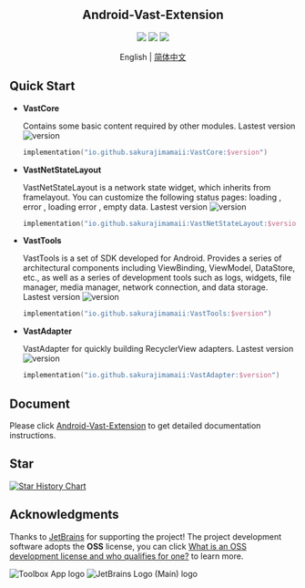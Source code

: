 <h2 align="center">Android-Vast-Extension</h2>

<p align="center">
<img src="https://img.shields.io/badge/min%20sdk%20version-23-yellowgreen"/>
<img src="https://img.shields.io/badge/jdk%20version-17-2300b894?style=flat"/>
<img src="https://img.shields.io/badge/license-Apache%20License%202.0-blue.svg?style=flat"/>
</p>

<div align="center">English | <a href="https://github.com/SakurajimaMaii/Android-Vast-Extension/blob/develop/README_CN.md">简体中文</a></div>

## Quick Start

- **VastCore**

  Contains some basic content required by other modules. Lastest
  version ![version](https://img.shields.io/maven-central/v/io.github.sakurajimamaii/VastCore)

    ```kotlin
    implementation("io.github.sakurajimamaii:VastCore:$version")
    ```

- **VastNetStateLayout**

  VastNetStateLayout is a network state widget, which inherits from framelayout. You can customize
  the following status pages: loading , error , loading error , empty data. Lastest
  version ![version](https://img.shields.io/maven-central/v/io.github.sakurajimamaii/VastNetStateLayout)

    ```kotlin
    implementation("io.github.sakurajimamaii:VastNetStateLayout:$version")
    ```

- **VastTools**

  VastTools is a set of SDK developed for Android. Provides a series of architectural components
  including ViewBinding, ViewModel, DataStore, etc., as well as a series of development tools such
  as logs, widgets, file manager, media manager, network connection, and data storage. Lastest
  version ![version](https://img.shields.io/maven-central/v/io.github.sakurajimamaii/VastTools)

    ```kotlin
    implementation("io.github.sakurajimamaii:VastTools:$version")
    ```

- **VastAdapter**

  VastAdapter for quickly building RecyclerView adapters. Lastest
  version ![version](https://img.shields.io/maven-central/v/io.github.sakurajimamaii/VastAdapter)

    ```kotlin
    implementation("io.github.sakurajimamaii:VastAdapter:$version")
    ```

## Document

Please click [Android-Vast-Extension](https://ave.entropy2020.cn/) to get detailed documentation
instructions.

## Star

[![Star History Chart](https://api.star-history.com/svg?repos=SakurajimaMaii/Android-Vast-Extension&type=Date)](https://star-history.com/#SakurajimaMaii/Android-Vast-Extension&Date)

## Acknowledgments

Thanks to [JetBrains](https://www.jetbrains.com/) for supporting the project! The project
development software adopts the **OSS** license, you can
click [What is an OSS development license and who qualifies for one?](https://sales.jetbrains.com/hc/en-gb/articles/360016581839-What-is-an-OSS-development-license-and-who-qualifies-for-one-)
to learn more.

![Toolbox App logo](https://resources.jetbrains.com/storage/products/company/brand/logos/Toolbox.svg)
![JetBrains Logo (Main) logo](https://resources.jetbrains.com/storage/products/company/brand/logos/jb_beam.svg)
